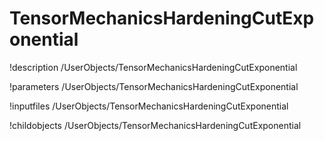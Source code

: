 <!-- MOOSE Documentation Stub: Remove this when content is added. -->

# TensorMechanicsHardeningCutExponential
!description /UserObjects/TensorMechanicsHardeningCutExponential

!parameters /UserObjects/TensorMechanicsHardeningCutExponential

!inputfiles /UserObjects/TensorMechanicsHardeningCutExponential

!childobjects /UserObjects/TensorMechanicsHardeningCutExponential
